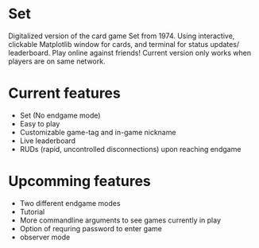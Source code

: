 # Set

Digitalized version of the card game Set from 1974. Using interactive, clickable Matplotlib window for cards, and terminal for status updates/ leaderboard. Play online against friends! Current version only works when players are on same network.

# Current features
- Set (No endgame mode)
- Easy to play
- Customizable game-tag and in-game nickname
- Live leaderboard
- RUDs (rapid, uncontrolled disconnections) upon reaching endgame

# Upcomming features
- Two different endgame modes
- Tutorial
- More commandline arguments to see games currently in play
- Option of requring password to enter game
- observer mode
